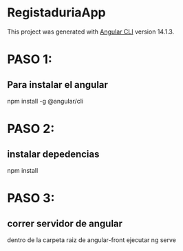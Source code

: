# RegistaduriaApp

This project was generated with [Angular CLI](https://github.com/angular/angular-cli) version 14.1.3.

# PASO 1:

## Para instalar el angular

npm install -g @angular/cli

# PASO 2:

## instalar depedencias

npm install

# PASO 3:

## correr servidor de angular

dentro de la carpeta raiz de angular-front ejecutar
ng serve
